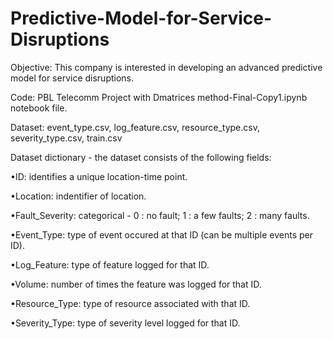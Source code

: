 # Predictive-Model-for-Service-Disruptions

Objective: This company is interested in developing an advanced predictive model for service disruptions.

Code: PBL Telecomm Project with Dmatrices method-Final-Copy1.ipynb notebook file.

Dataset: event_type.csv, log_feature.csv, resource_type.csv, severity_type.csv, train.csv

Dataset dictionary - the dataset consists of the following fields:

•ID: identifies a unique location-time point.

•Location: indentifier of location.

•Fault_Severity: categorical - 0 : no fault; 1 : a few faults; 2 : many faults.

•Event_Type: type of event occured at that ID (can be multiple events per ID).

•Log_Feature: type of feature logged for that ID.

•Volume: number of times the feature was logged for that ID.

•Resource_Type: type of resource associated with that ID.

•Severity_Type: type of severity level logged for that ID. 
